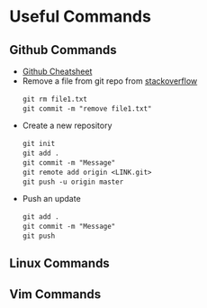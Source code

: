 # Useful Commands
## Github Commands
* [Github Cheatsheet](https://github.com/MaraimElbadri/Useful-Commands.git)
* Remove a file from git repo from [stackoverflow](https://stackoverflow.com/questions/2047465/how-can-i-delete-a-file-from-git-repo)

&nbsp;&nbsp;&nbsp;&nbsp;&nbsp;&nbsp;`git rm file1.txt`<br/>
&nbsp;&nbsp;&nbsp;&nbsp;&nbsp;&nbsp;`git commit -m "remove file1.txt"`

* Create a new repository

&nbsp;&nbsp;&nbsp;&nbsp;&nbsp;&nbsp;`git init`<br/>
&nbsp;&nbsp;&nbsp;&nbsp;&nbsp;&nbsp;`git add .`<br/>
&nbsp;&nbsp;&nbsp;&nbsp;&nbsp;&nbsp;`git commit -m "Message"`<br/>
&nbsp;&nbsp;&nbsp;&nbsp;&nbsp;&nbsp;`git remote add origin <LINK.git>`<br/>
&nbsp;&nbsp;&nbsp;&nbsp;&nbsp;&nbsp;`git push -u origin master`<br/>

* Push an update 

&nbsp;&nbsp;&nbsp;&nbsp;&nbsp;&nbsp;`git add .`<br/>
&nbsp;&nbsp;&nbsp;&nbsp;&nbsp;&nbsp;`git commit -m "Message"`<br/>
&nbsp;&nbsp;&nbsp;&nbsp;&nbsp;&nbsp;`git push`<br/>



## Linux Commands 

## Vim Commands 
